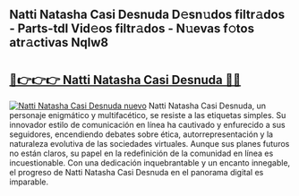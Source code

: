 ## Natti Natasha Casi Desnuda D𝚎sn𝚞dos filtr𝚊dos - Parts-tdI Vid𝚎os filtr𝚊dos - N𝚞evas f𝚘tos atr𝚊ctivas Nqlw8

# <h2><a href="http://mb47g7b.tromn.icu/?c=Natti+Natasha+Casi+Desnuda">🔗👉👉👉 Natti Natasha Casi Desnuda 🔗🔗</a></h2>

[![Natti Natasha Casi Desnuda nuevo](https://i.imgur.com/pEAQMta.gif)](http://mb47g7b.tromn.icu/?c=Natti+Natasha+Casi+Desnuda)
Natti Natasha Casi Desnuda, un personaje enigmático y multifacético, se resiste a las etiquetas simples. Su innovador estilo de comunicación en línea ha cautivado y enfurecido a sus seguidores, encendiendo debates sobre ética, autorrepresentación y la naturaleza evolutiva de las sociedades virtuales. Aunque sus planes futuros no están claros, su papel en la redefinición de la comunidad en línea es incuestionable. Con una dedicación inquebrantable y un encanto innegable, el progreso de Natti Natasha Casi Desnuda en el panorama digital es imparable.
